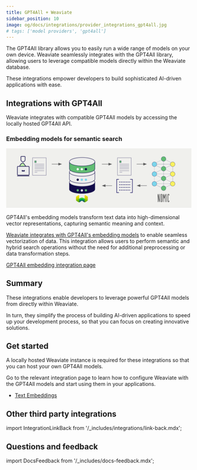 ```yaml
---
title: GPT4All + Weaviate
sidebar_position: 10
image: og/docs/integrations/provider_integrations_gpt4all.jpg
# tags: ['model providers', 'gpt4all']
---
```



The GPT4All library allows you to easily run a wide range of models on your own device. Weaviate seamlessly integrates with the GPT4All library, allowing users to leverage compatible models directly within the Weaviate database.

These integrations empower developers to build sophisticated AI-driven applications with ease.

## Integrations with GPT4All

Weaviate integrates with compatible GPT4All models by accessing the locally hosted GPT4All API.

### Embedding models for semantic search

![Embedding integration illustration](../_includes/integration_gpt4all_embedding.png)

GPT4All's embedding models transform text data into high-dimensional vector representations, capturing semantic meaning and context.

[Weaviate integrates with GPT4All's embedding models](./embeddings.md) to enable seamless vectorization of data. This integration allows users to perform semantic and hybrid search operations without the need for additional preprocessing or data transformation steps.

[GPT4All embedding integration page](./embeddings.md)

## Summary

These integrations enable developers to leverage powerful GPT4All models from directly within Weaviate.

In turn, they simplify the process of building AI-driven applications to speed up your development process, so that you can focus on creating innovative solutions.

## Get started

A locally hosted Weaviate instance is required for these integrations so that you can host your own GPT4All models.

Go to the relevant integration page to learn how to configure Weaviate with the GPT4All models and start using them in your applications.

- [Text Embeddings](./embeddings.md)

## Other third party integrations

import IntegrationLinkBack from '/_includes/integrations/link-back.mdx';

<IntegrationLinkBack/>

## Questions and feedback

import DocsFeedback from '/_includes/docs-feedback.mdx';

<DocsFeedback/>
